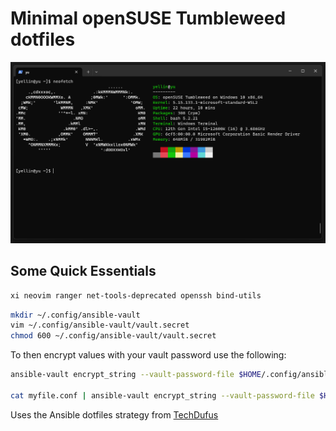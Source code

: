 # Minimal openSUSE Tumbleweed dotfiles

![](https://github.com/jonathanchancey/assets/blob/main/images/suse-wsl.png)

## Some Quick Essentials
```bash
xi neovim ranger net-tools-deprecated openssh bind-utils
```


```bash
mkdir ~/.config/ansible-vault
vim ~/.config/ansible-vault/vault.secret
chmod 600 ~/.config/ansible-vault/vault.secret
```

To then encrypt values with your vault password use the following:

```bash
ansible-vault encrypt_string --vault-password-file $HOME/.config/ansible-vault/vault.secret "mynewsecret" --name "MY_SECRET_VAR"

cat myfile.conf | ansible-vault encrypt_string --vault-password-file $HOME/.config/ansible-vault/vault.secret --stdin-name "myfile"
```

Uses the Ansible dotfiles strategy from [TechDufus](https://github.com/TechDufus/dotfiles/)
